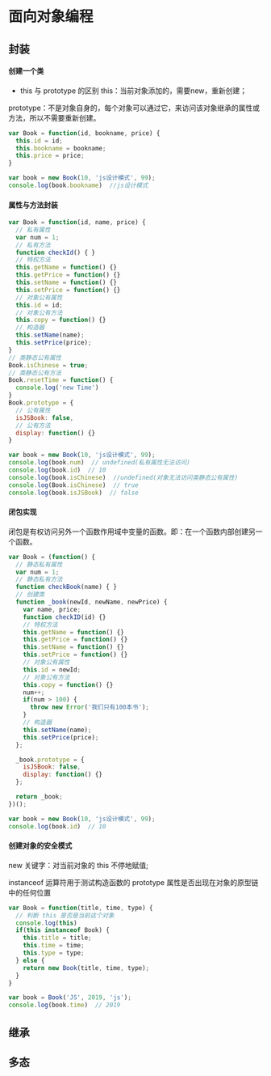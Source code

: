 # 面向对象编程

## 封装

#### 创建一个类

* this 与 prototype 的区别
this：当前对象添加的，需要new，重新创建；

prototype：不是对象自身的，每个对象可以通过它，来访问该对象继承的属性或方法，所以不需要重新创建。

```javascript
var Book = function(id, bookname, price) {
  this.id = id;
  this.bookname = bookname;
  this.price = price;
}

var book = new Book(10, 'js设计模式', 99);
console.log(book.bookname)  //js设计模式
```

#### 属性与方法封装

```javascript
var Book = function(id, name, price) {
  // 私有属性
  var num = 1;
  // 私有方法
  function checkId() { }
  // 特权方法
  this.getName = function() {}
  this.getPrice = function() {}
  this.setName = function() {}
  this.setPrice = function() {}
  // 对象公有属性
  this.id = id;
  // 对象公有方法
  this.copy = function() {}
  // 构造器
  this.setName(name);
  this.setPrice(price);
}
// 类静态公有属性
Book.isChinese = true;
// 类静态公有方法
Book.resetTime = function() {
  console.log('new Time')
}
Book.prototype = {
  // 公有属性
  isJSBook: false,
  // 公有方法
  display: function() {}
}

var book = new Book(10, 'js设计模式', 99);
console.log(book.num)  // undefined(私有属性无法访问)
console.log(book.id)  // 10
console.log(book.isChinese)  //undefined(对象无法访问类静态公有属性)
console.log(Book.isChinese)  // true
console.log(book.isJSBook)  // false
```

#### 闭包实现

闭包是有权访问另外一个函数作用域中变量的函数。即：在一个函数内部创建另一个函数。

```javascript
var Book = (function() {
  // 静态私有属性
  var num = 1;
  // 静态私有方法
  function checkBook(name) { }
  // 创建类
  function _book(newId, newName, newPrice) {
    var name, price;
    function checkID(id) {}
    // 特权方法
    this.getName = function() {}
    this.getPrice = function() {}
    this.setName = function() {}
    this.setPrice = function() {}
    // 对象公有属性
    this.id = newId;
    // 对象公有方法
    this.copy = function() {}
    num++;
    if(num > 100) {
      throw new Error('我们只有100本书');
    }
    // 构造器
    this.setName(name);
    this.setPrice(price);
  };

  _book.prototype = {
    isJSBook: false,
    display: function() {}
  };

  return _book;
})();

var book = new Book(10, 'js设计模式', 99);
console.log(book.id)  // 10
```

#### 创建对象的安全模式

new 关键字：对当前对象的 this 不停地赋值;

instanceof 运算符用于测试构造函数的 prototype 属性是否出现在对象的原型链中的任何位置

```javascript
var Book = function(title, time, type) {
  // 判断 this 是否是当前这个对象
  console.log(this)
  if(this instanceof Book) {
    this.title = title;
    this.time = time;
    this.type = type;
  } else {
    return new Book(title, time, type);
  }
}

var book = Book('JS', 2019, 'js');
console.log(book.time)  // 2019
```

## 继承

## 多态